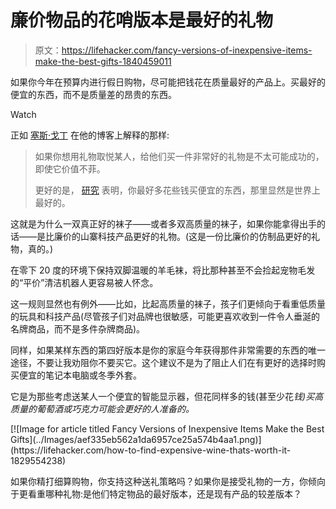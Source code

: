 # 廉价物品的花哨版本是最好的礼物

> 原文：<https://lifehacker.com/fancy-versions-of-inexpensive-items-make-the-best-gifts-1840459011>

如果你今年在预算内进行假日购物，尽可能把钱花在质量最好的产品上。买最好的便宜的东西，而不是质量差的昂贵的东西。

Watch

正如 [塞斯·戈丁](https://seths.blog/2019/12/best-in-category/) 在他的博客上解释的那样:

> 如果你想用礼物取悦某人，给他们买一件非常好的礼物是不太可能成功的，即使它价值不菲。
> 
> 更好的是， [研究](https://www.readthesequences.com/Evaluability-And-Cheap-Holiday-Shopping) 表明，你最好多花些钱买便宜的东西，那里显然是世界上最好的。

这就是为什么一双真正好的袜子——或者多双高质量的袜子，如果你能拿得出手的话——是比廉价的山寨科技产品更好的礼物。(这是一份比廉价的仿制品更好的礼物，真的。)

在零下 20 度的环境下保持双脚温暖的羊毛袜，将比那种甚至不会捡起宠物毛发的“平价”清洁机器人更容易被人怀念。

这一规则显然也有例外——比如，比起高质量的袜子，孩子们更倾向于看重低质量的玩具和科技产品(尽管孩子们对品牌也很敏感，可能更喜欢收到一件令人垂涎的名牌商品，而不是多件杂牌商品)。

同样，如果某样东西的第四好版本是你的家庭今年获得那件非常需要的东西的唯一途径，不要让我劝阻你不要买它。这个建议不是为了阻止人们在有更好的选择时购买便宜的笔记本电脑或冬季外套。

它是为那些考虑送某人一个便宜的智能显示器，但花同样多的钱(甚至少花*钱)买高质量的葡萄酒或巧克力可能会更好的人准备的。*

<aside data-commerce-source="inset" class="sc-16a0mhj-2 gAjHzr">[![Image for article titled Fancy Versions of Inexpensive Items Make the Best Gifts](../Images/aef335eb562a1da6957ce25a574b4aa1.png)](https://lifehacker.com/how-to-find-expensive-wine-thats-worth-it-1829554238)</aside>

如果你精打细算购物，你支持这种送礼策略吗？如果你是接受礼物的一方，你倾向于更看重哪种礼物:是他们特定物品的最好版本，还是现有产品的较差版本？
